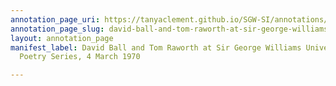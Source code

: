 ```yaml
---
annotation_page_uri: https://tanyaclement.github.io/SGW-SI/annotations/david-ball-and-tom-raworth-at-sir-george-williams-university-the-poetry-series-4-march-1970-canvas-1-tom-raworth.json
annotation_page_slug: david-ball-and-tom-raworth-at-sir-george-williams-university-the-poetry-series-4-march-1970-canvas-1-tom-raworth
layout: annotation_page
manifest_label: David Ball and Tom Raworth at Sir George Williams University, The
  Poetry Series, 4 March 1970

---
```

